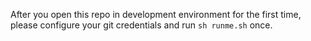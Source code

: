 After you open this repo in development environment for the first time, please configure your git credentials and run `sh runme.sh` once.
